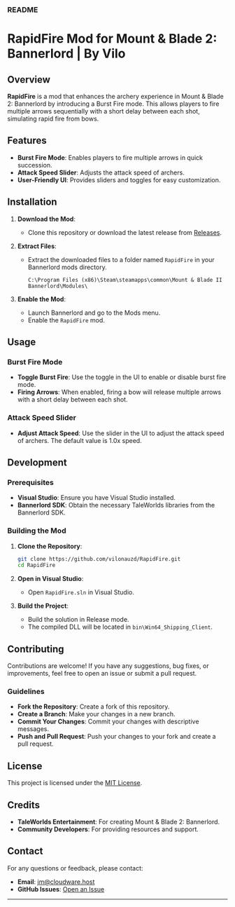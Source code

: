

### README

# RapidFire Mod for Mount & Blade 2: Bannerlord | By Vilo

## Overview

**RapidFire** is a mod that enhances the archery experience in Mount & Blade 2: Bannerlord by introducing a Burst Fire mode. This allows players to fire multiple arrows sequentially with a short delay between each shot, simulating rapid fire from bows.

## Features

- **Burst Fire Mode**: Enables players to fire multiple arrows in quick succession.
- **Attack Speed Slider**: Adjusts the attack speed of archers.
- **User-Friendly UI**: Provides sliders and toggles for easy customization.

## Installation

1. **Download the Mod**:
   - Clone this repository or download the latest release from [Releases](https://github.com/yourusername/RapidFire/releases).

2. **Extract Files**:
   - Extract the downloaded files to a folder named `RapidFire` in your Bannerlord mods directory.
     ```
     C:\Program Files (x86)\Steam\steamapps\common\Mount & Blade II Bannerlord\Modules\
     ```

3. **Enable the Mod**:
   - Launch Bannerlord and go to the Mods menu.
   - Enable the `RapidFire` mod.

## Usage

### Burst Fire Mode
- **Toggle Burst Fire**: Use the toggle in the UI to enable or disable burst fire mode.
- **Firing Arrows**: When enabled, firing a bow will release multiple arrows with a short delay between each shot.

### Attack Speed Slider
- **Adjust Attack Speed**: Use the slider in the UI to adjust the attack speed of archers. The default value is 1.0x speed.

## Development

### Prerequisites
- **Visual Studio**: Ensure you have Visual Studio installed.
- **Bannerlord SDK**: Obtain the necessary TaleWorlds libraries from the Bannerlord SDK.

### Building the Mod
1. **Clone the Repository**:
   ```bash
   git clone https://github.com/vilonauzd/RapidFire.git
   cd RapidFire
   ```

2. **Open in Visual Studio**:
   - Open `RapidFire.sln` in Visual Studio.

3. **Build the Project**:
   - Build the solution in Release mode.
   - The compiled DLL will be located in `bin\Win64_Shipping_Client`.

## Contributing

Contributions are welcome! If you have any suggestions, bug fixes, or improvements, feel free to open an issue or submit a pull request.

### Guidelines
- **Fork the Repository**: Create a fork of this repository.
- **Create a Branch**: Make your changes in a new branch.
- **Commit Your Changes**: Commit your changes with descriptive messages.
- **Push and Pull Request**: Push your changes to your fork and create a pull request.

## License

This project is licensed under the [MIT License](LICENSE).

## Credits

- **TaleWorlds Entertainment**: For creating Mount & Blade 2: Bannerlord.
- **Community Developers**: For providing resources and support.

## Contact

For any questions or feedback, please contact:
- **Email**: jm@cloudware.host
- **GitHub Issues**: [Open an Issue](https://github.com/vilonauzd/RapidFire/issues)

---
